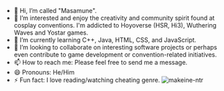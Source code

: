 - 👋 Hi, I’m called "Masamune".
- 👀 I’m interested and enjoy the creativity and community spirit found at cosplay conventions. I'm addicted to Hoyoverse (HSR, Hi3), Wuthering Waves and Yostar games.
- 🌱 I’m currently learning C++, Java, HTML, CSS, and JavaScript.
- 💞️ I’m looking to collaborate on interesting software projects or perhaps even contribute to game development or convention-related initiatives.
- 📫 How to reach me: Please feel free to send me a message.
- 😄 Pronouns: He/Him
- ⚡ Fun fact: I love reading/watching cheating genre. 
![makeine-ntr](https://github.com/user-attachments/assets/d5be960b-0c9c-4c1d-9136-e619ae4d0c76)
